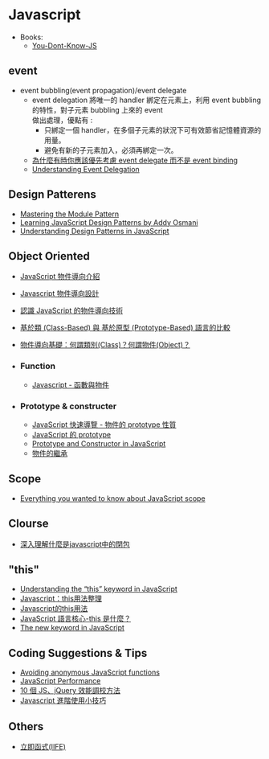 # Javascript
   * Books:
       * [You-Dont-Know-JS](https://github.com/getify/You-Dont-Know-JS)

## event
   * event bubbling(event propagation)/event delegate
      * event delegation 將唯一的 handler 綁定在元素上，利用 event bubbling 的特性，對子元素 bubbling 上來的 event  
        做出處理，優點有 :
           * 只綁定一個 handler，在多個子元素的狀況下可有效節省記憶體資源的用量。
           * 避免有新的子元素加入，必須再綁定一次。 
     * [為什麼有時你應該優先考慮 event delegate 而不是 event binding](http://ithelp.ithome.com.tw/articles/10120565)
     * [Understanding Event Delegation](https://learn.jquery.com/events/event-delegation/)

## Design Patterens

   * [Mastering the Module Pattern](https://toddmotto.com/mastering-the-module-pattern/#locally-scoped-object-literal)
   * [Learning JavaScript Design Patterns by Addy Osmani](https://addyosmani.com/resources/essentialjsdesignpatterns/book/)
   * [Understanding Design Patterns in JavaScript](http://code.tutsplus.com/tutorials/understanding-design-patterns-in-javascript--net-25930)

## Object Oriented
   
   * [JavaScript 物件導向介紹](https://developer.mozilla.org/zh-TW/docs/Web/JavaScript/Introduction_to_Object-Oriented_JavaScript)
   * [Javascript 物件導向設計](https://github.com/nodejs-tw/nodejs-wiki-book/blob/master/zh-tw/js-OO-pattern.rst)
   * [認識 JavaScript 的物件導向技術](http://renjin.blogspot.com/2008/08/object-oriented-javascript.html)
   * [基於類 (Class-Based) 與 基於原型 (Prototype-Based) 語言的比較](https://developer.mozilla.org/zh-TW/docs/Web/JavaScript/Guide/Details_of_the_Object_Model)
   * [物件導向基礎：何謂類別(Class)？何謂物件(Object)？](http://blog.miniasp.com/post/2009/08/27/OOP-Basis-What-is-class-and-object.aspx)
   
   * ### Function
      * [Javascript - 函數與物件](http://edentsai231.logdown.com/posts/166104-javascript-functions-and-objects)
      
   
   * ### Prototype & constructer
      * [JavaScript 快速導覽 - 物件的 prototype 性質](http://proxyfiles.appspot.com/u?purl=bG10aC5lcHl0b3RvcnAtdHBpcmNzYXZhai8yMS8wMTAyL21vYy50b3BzZ29sYi5nbmlvZHlwLy86cHR0aA%3D%3D)
      * [JavaScript 的 prototype](http://proxyfiles.appspot.com/u?purl=OTgwMS9zZXZpaGNyYS9ncm8ua3NjaXJlLmdvbGIvLzpwdHRo)
      * [Prototype and Constructor in JavaScript](http://www.infloop.tw/2015/12/27/prototype-and-constructor-in-javascript/)
      * [物件的繼承](http://www.victsao.com/blog/81-javascript/316-javascript-object-inherit)

## Scope
   
   * [Everything you wanted to know about JavaScript scope](https://toddmotto.com/everything-you-wanted-to-know-about-javascript-scope/)
    

## Clourse
   * [深入理解什麼是javascript中的閉包](http://fanli7.net/a/caozuoxitong/OS/20110830/125313.html)

## "this"
   * [Understanding the “this” keyword in JavaScript](https://toddmotto.com/understanding-the-this-keyword-in-javascript/)
   * [Javascript：this用法整理](https://software.intel.com/zh-cn/blogs/2013/10/09/javascript-this?_ga=1.187209576.1537331397.1468905633)
   * [Javascript的this用法](http://www.ruanyifeng.com/blog/2010/04/using_this_keyword_in_javascript.html)
   * [JavaScript 語言核心-this 是什麼？](http://www.codedata.com.tw/javascript/essential-javascript-11-what-is-this/)
   * [The new keyword in JavaScript](http://javascriptplayground.com/blog/2012/12/the-new-keyword-in-javascript/)

## Coding Suggestions & Tips
   * [Avoiding anonymous JavaScript functions](https://toddmotto.com/avoiding-anonymous-javascript-functions/)
   * [JavaScript Performance](http://www.w3schools.com/js/js_performance.asp)
   * [10 個 JS、jQuery 效能調校方法](http://ithelp.ithome.com.tw/articles/10091980)
   * [Javascript 進階使用小技巧](http://ppt.cc/UcoSm)
   
## Others
   * [立即函式(IIFE)](http://www.victsao.com/blog/81-javascript/287-javascript-function-iife)

